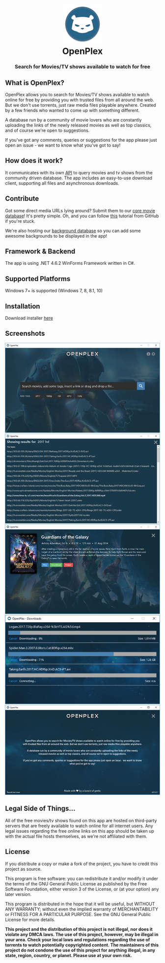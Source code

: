 <h1 align="center">
  <img src="/Assets/openplex-logo.png" height="128" width="128" alt="Logo" />
  <br />
  OpenPlex
</h1>

<h3 align="center">Search for Movies/TV shows available to watch for free</h3>

<div align="center">
</div>

## What is OpenPlex?
OpenPlex allows you to search for Movies/TV shows available to watch online for free by providing you with trusted files from all around the web. But we don't use torrents, just raw media files playable anywhere. Created by a few friends who wanted to come up with something different.

A database run by a community of movie lovers who are constantly uploading the links of the newly released movies as well as top classics, and of course we're open to suggestions.

If you've got any comments, queries or suggestions for the app please just open an issue - we want to know what you've got to say!

## How does it work?
It communicates with its own [API](https://github.com/invu/openplex-app/blob/master/Assets/openplex-db.txt) to query movies and tv shows from the community driven database. The app includes an easy-to-use download client, supporting all files and asynchronous downloads.

## Contribute
Got some direct media URLs lying around? Submit them to our [core movie database](https://github.com/invu/openplex-app/blob/master/Assets/openplex-db.txt)! It's pretty simple. Oh, and you can follow [this](https://help.github.com/articles/editing-files-in-another-user-s-repository/) tutorial from GitHub if you're stuck.

We're also hosting our [background database](https://github.com/invu/openplex-app/blob/master/Assets/openplex-backgrounds-db.txt) so you can add some awesome backgrounds to be displayed in the app!

## Framework & Backend
The app is using .NET 4.6.2 WinForms Framework written in C#.

## Supported Platforms
Windows 7+ is supported (Windows 7, 8, 8.1, 10)

## Installation
Download installer [here](https://github.com/invu/openplex/releases/download/v0.1.0.3/OpenPlexInstaller.exe)

## Screenshots
<img src="/Screenshots/OpenPlex - Search Movies.png" />
<img src="/Screenshots/OpenPlex - Search Results.png" />
<img src="/Screenshots/OpenPlex - Movie Details.png" />
<img src="/Screenshots/OpenPlex - Downloads.png" />
<img src="/Screenshots/OpenPlex - About.png" />

## Legal Side of Things...
All of the free movies/tv shows found on this app are hosted on third-party servers that are freely available to watch online for all internet users. Any legal issues regarding the free online links on this app should be taken up with the actual file hosts themselves, as we're not affiliated with them.

## License
If you distribute a copy or make a fork of the project, you have to credit this project as source.

This program is free software: you can redistribute it and/or modify it under the terms of the GNU General Public License as published by the Free Software Foundation, either version 3 of the License, or (at your option) any later version.

This program is distributed in the hope that it will be useful, but WITHOUT ANY WARRANTY; without even the implied warranty of MERCHANTABILITY or FITNESS FOR A PARTICULAR PURPOSE. See the GNU General Public License for more details.

**This project and the distribution of this project is not illegal, nor does it violate any DMCA laws. The use of this project, however, may be illegal in your area. Check your local laws and regulations regarding the use of torrents to watch potentially copyrighted content. The maintainers of this project do not condone the use of this project for anything illegal, in any state, region, country, or planet. Please use at your own risk.**
